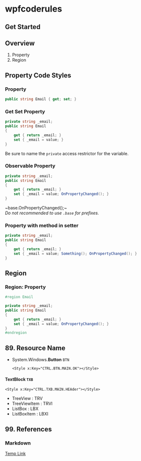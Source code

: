 # wpfcoderules

## Get Started
## Overview
1. Property
2. Region
## Property Code Styles

### Property
```csharp
public string Email { get; set; }
```

### Get Set Property
```csharp
private string _email;
public string Email 
{ 
    get { return _email; } 
    set { _email = value; } 
}
```
Be sure to name the `private` access restrictor for the variable.
### Observable Property
```csharp
private string _email;
public string Email 
{ 
    get { return _email; } 
    set { _email = value; OnPropertyChanged(); } 
}
```
~base.OnPropertyChanged();~   
*Do not recommended to use `.base` for prefixes.*

### Property with method in setter
```csharp
private string _email;
public string Email 
{ 
    get { return _email; } 
    set { _email = value; Something(); OnPropertyChanged(); } 
}
```

## Region

### Region: Property
```csharp
#region Email

private string _email;
public string Email
{
    get { return _email; }
    set { _email = value; OnPropertyChanged(); }
}
#endregion
```

## 89. Resource Name

* System.Windows.**Button** `BTN`
  ```xaml
  <Style x:Key="CTRL.BTN.MAIN.OK"></Style>
  ```
#### TextBlock `TXB`
```xaml
<Style x:Key="CTRL.TXB.MAIN.HEAder"></Style>
```
  - TreeView : TRV
  - TreeViewItem : TRVI
  - ListBox : LBX
  - ListBoxItem : LBXI

## 99. References
### Markdown
[Temp Link](https://docs.microsoft.com/en-us/windows/communitytoolkit/parsers/markdownparser)
